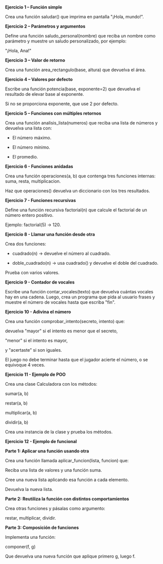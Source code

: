 **Ejercicio 1 – Función simple**

Crea una función saludar() que imprima en pantalla "¡Hola, mundo!".

**Ejercicio 2 – Parámetros y argumentos**

Define una función saludo_personal(nombre) que reciba un nombre como parámetro y muestre un saludo personalizado, por ejemplo:

"¡Hola, Ana!"

**Ejercicio 3 – Valor de retorno**

Crea una función area_rectangulo(base, altura) que devuelva el área.


**Ejercicio 4 – Valores por defecto**

Escribe una función potencia(base, exponente=2) que devuelva el resultado de elevar base al exponente.

Si no se proporciona exponente, que use 2 por defecto.

**Ejercicio 5 – Funciones con múltiples retornos**

Crea una función analisis_lista(numeros) que reciba una lista de números y devuelva una lista con:

- El número máximo.

- El número mínimo.

- El promedio.

**Ejercicio 6 - Funciones anidadas**

Crea una función operaciones(a, b) que contenga tres funciones internas: suma, resta, multiplicacion.

Haz que operaciones() devuelva un diccionario con los tres resultados.

**Ejercicio 7 - Funciones recursivas**

Define una función recursiva factorial(n) que calcule el factorial de un número entero positivo.

Ejemplo: factorial(5) → 120.

**Ejercicio 8 - Llamar una función desde otra**

Crea dos funciones:

- cuadrado(n) → devuelve el número al cuadrado.

- doble_cuadrado(n) → usa cuadrado() y devuelve el doble del cuadrado.

Prueba con varios valores.

**Ejercicio 9 - Contador de vocales**

Escribe una función contar_vocales(texto) que devuelva cuántas vocales hay en una cadena.
Luego, crea un programa que pida al usuario frases y muestre el número de vocales hasta que escriba "fin".

**Ejercicio 10 - Adivina el número**

Crea una función comprobar_intento(secreto, intento) que:

devuelva "mayor" si el intento es menor que el secreto,

"menor" si el intento es mayor,

y "acertaste" si son iguales.

El juego no debe terminar hasta que el jugador acierte el número, o se equivoque 4 veces.


**Ejercicio 11 - Ejemplo de POO**

Crea una clase Calculadora con los métodos:

sumar(a, b)

restar(a, b)

multiplicar(a, b)

dividir(a, b)

Crea una instancia de la clase y prueba los métodos.

**Ejercicio 12 - Ejemplo de funcional**

**Parte 1: Aplicar una función usando otra**

Crea una función llamada aplicar_funcion(lista, funcion) que:

Reciba una lista de valores y una función suma.

Cree una nueva lista aplicando esa función a cada elemento.

Devuelva la nueva lista.

**Parte 2: Reutiliza la función con distintos comportamientos**

Crea otras funciones y pásalas como argumento:

restar, multiplicar, dividir.

**Parte 3: Composición de funciones**

Implementa una función:

componer(f, g) 

Que devuelva una nueva función que aplique primero g, luego f.
